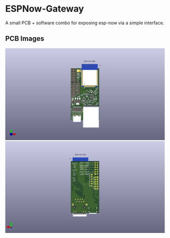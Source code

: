 # ESPNow-Gateway
A small PCB + software combo for exposing esp-now via a simple interface.


## PCB Images
![PCB Front](./docs/ESP-Now-Gateway-01.png)
![PCB Front](./docs/ESP-Now-Gateway-02.png)
